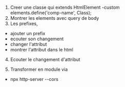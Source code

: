 1. Creer une classe qui extends HtmlElement
 -custom elements.define('comp-name', Class);
2. Montrer les elements avec query de body 
3. Les prefixes,
  - ajouter un prefix
  - ecouter son changement
  - changer l'attribut
  - montrer l'attribut dans le html
4. Ecouter le changement d'attribut

5. Transformer en module via 
  - npx http-server --cors